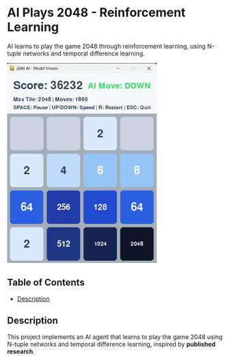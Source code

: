 # AI Plays 2048 - Reinforcement Learning
AI learns to play the game 2048 through reinforcement learning, using N-tuple networks and temporal difference learning.

<img src="assets/demo.gif" width="350"/>

## Table of Contents
- [Description](#description)

## Description
This project implements an AI agent that learns to play the game 2048 using N-tuple networks and temporal difference learning, inspired by **published research**.

